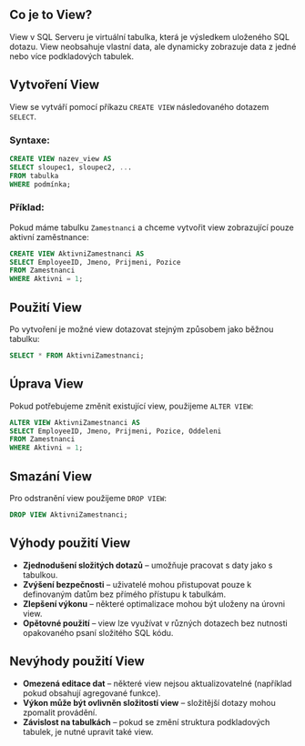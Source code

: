 ## Co je to View?

View v SQL Serveru je virtuální tabulka, která je výsledkem uloženého SQL dotazu. View neobsahuje vlastní data, ale dynamicky zobrazuje data z jedné nebo více podkladových tabulek.

## Vytvoření View

View se vytváří pomocí příkazu `CREATE VIEW` následovaného dotazem `SELECT`.

### Syntaxe:

```sql
CREATE VIEW nazev_view AS
SELECT sloupec1, sloupec2, ...
FROM tabulka
WHERE podmínka;
```

### Příklad:

Pokud máme tabulku `Zamestnanci` a chceme vytvořit view zobrazující pouze aktivní zaměstnance:

```sql
CREATE VIEW AktivniZamestnanci AS
SELECT EmployeeID, Jmeno, Prijmeni, Pozice
FROM Zamestnanci
WHERE Aktivni = 1;
```

## Použití View

Po vytvoření je možné view dotazovat stejným způsobem jako běžnou tabulku:

```sql
SELECT * FROM AktivniZamestnanci;
```

## Úprava View

Pokud potřebujeme změnit existující view, použijeme `ALTER VIEW`:

```sql
ALTER VIEW AktivniZamestnanci AS
SELECT EmployeeID, Jmeno, Prijmeni, Pozice, Oddeleni
FROM Zamestnanci
WHERE Aktivni = 1;
```

## Smazání View

Pro odstranění view použijeme `DROP VIEW`:

```sql
DROP VIEW AktivniZamestnanci;
```

## Výhody použití View

- **Zjednodušení složitých dotazů** – umožňuje pracovat s daty jako s tabulkou.
- **Zvýšení bezpečnosti** – uživatelé mohou přistupovat pouze k definovaným datům bez přímého přístupu k tabulkám.
- **Zlepšení výkonu** – některé optimalizace mohou být uloženy na úrovni view.
- **Opětovné použití** – view lze využívat v různých dotazech bez nutnosti opakovaného psaní složitého SQL kódu.

## Nevýhody použití View

- **Omezená editace dat** – některé view nejsou aktualizovatelné (například pokud obsahují agregované funkce).
- **Výkon může být ovlivněn složitostí view** – složitější dotazy mohou zpomalit provádění.
- **Závislost na tabulkách** – pokud se změní struktura podkladových tabulek, je nutné upravit také view.